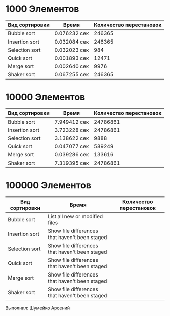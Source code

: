 # 1000 Элементов

| Вид сортировки | Время | Количество перестановок |
| --- | --- | --- |
| Bubble sort | 0.076232 сек | 246365 |
| Insertion sort | 0.032084 сек | 246365 |
| Selection sort | 0.032023 сек | 984 |
| Quick sort | 0.001893 сек | 12471 |
| Merge sort | 0.002640 сек | 9976 |
| Shaker sort | 0.067255 сек | 246365 |

# 10000 Элементов

| Вид сортировки | Время | Количество перестановок |
| --- | --- | --- |
| Bubble sort | 7.949412 сек | 24786861 |
| Insertion sort | 3.723228 сек | 24786861 |
| Selection sort | 3.138622 сек | 9888 |
| Quick sort | 0.047077 сек | 589249 |
| Merge sort | 0.039286 сек | 133616 |
| Shaker sort | 7.319395 сек | 24786861 |

# 100000 Элементов

| Вид сортировки | Время | Количество перестановок |
| --- | --- | --- |
| Bubble sort | List all new or modified files |  |
| Insertion sort | Show file differences that haven't been staged |  |
| Selection sort | Show file differences that haven't been staged |  |
| Quick sort | Show file differences that haven't been staged |  |
| Merge sort | Show file differences that haven't been staged |  |
| Shaker sort | Show file differences that haven't been staged |  |

Выполнил: Шумейко Арсений
